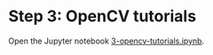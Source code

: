 # Step 3: OpenCV tutorials

Open the Jupyter notebook [3-opencv-tutorials.ipynb](3-opencv-tutorials.ipynb).